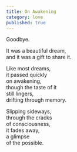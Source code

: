 ```yaml
---
title: On Awakening
category: love
published: true
---
```


Goodbye.  

It was a beautiful dream,  
and it was a gift to share it.

Like most dreams,  
it passed quickly   
on awakening,  
though the taste of it  
still lingers,  
drifting through memory.

Slipping sideways,  
through the cracks   
of consciousness,  
it fades away,  
a glimpse  
of the possible.
